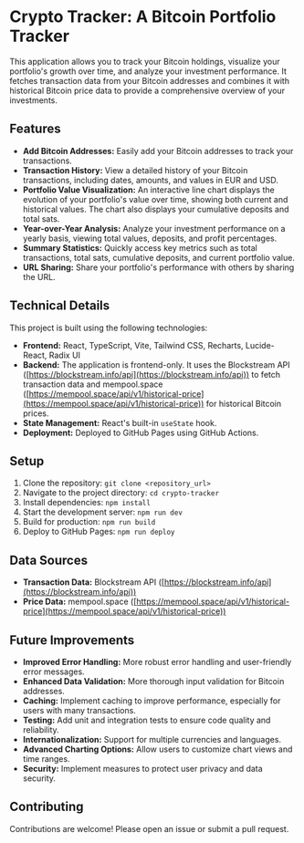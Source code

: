 # Crypto Tracker: A Bitcoin Portfolio Tracker

This application allows you to track your Bitcoin holdings, visualize your portfolio's growth over time, and analyze your investment performance.  It fetches transaction data from your Bitcoin addresses and combines it with historical Bitcoin price data to provide a comprehensive overview of your investments.

## Features

* **Add Bitcoin Addresses:** Easily add your Bitcoin addresses to track your transactions.
* **Transaction History:** View a detailed history of your Bitcoin transactions, including dates, amounts, and values in EUR and USD.
* **Portfolio Value Visualization:** An interactive line chart displays the evolution of your portfolio's value over time, showing both current and historical values.  The chart also displays your cumulative deposits and total sats.
* **Year-over-Year Analysis:** Analyze your investment performance on a yearly basis, viewing total values, deposits, and profit percentages.
* **Summary Statistics:** Quickly access key metrics such as total transactions, total sats, cumulative deposits, and current portfolio value.
* **URL Sharing:** Share your portfolio's performance with others by sharing the URL.


## Technical Details

This project is built using the following technologies:

* **Frontend:** React, TypeScript, Vite, Tailwind CSS, Recharts, Lucide-React, Radix UI
* **Backend:**  The application is frontend-only. It uses the Blockstream API ([https://blockstream.info/api](https://blockstream.info/api)) to fetch transaction data and mempool.space ([https://mempool.space/api/v1/historical-price](https://mempool.space/api/v1/historical-price)) for historical Bitcoin prices.
* **State Management:** React's built-in `useState` hook.
* **Deployment:** Deployed to GitHub Pages using GitHub Actions.


## Setup

1. Clone the repository: `git clone <repository_url>`
2. Navigate to the project directory: `cd crypto-tracker`
3. Install dependencies: `npm install`
4. Start the development server: `npm run dev`
5. Build for production: `npm run build`
6. Deploy to GitHub Pages: `npm run deploy`


## Data Sources

* **Transaction Data:** Blockstream API ([https://blockstream.info/api](https://blockstream.info/api))
* **Price Data:** mempool.space ([https://mempool.space/api/v1/historical-price](https://mempool.space/api/v1/historical-price))


## Future Improvements

* **Improved Error Handling:** More robust error handling and user-friendly error messages.
* **Enhanced Data Validation:** More thorough input validation for Bitcoin addresses.
* **Caching:** Implement caching to improve performance, especially for users with many transactions.
* **Testing:** Add unit and integration tests to ensure code quality and reliability.
* **Internationalization:** Support for multiple currencies and languages.
* **Advanced Charting Options:**  Allow users to customize chart views and time ranges.
* **Security:**  Implement measures to protect user privacy and data security.


## Contributing

Contributions are welcome! Please open an issue or submit a pull request.


